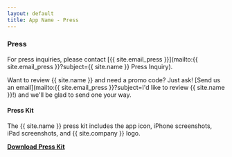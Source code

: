 ```yaml
---
layout: default
title: App Name - Press
---
```

### Press

For press inquiries, please contact [{{ site.email_press }}](mailto:{{ site.email_press }}?subject={{ site.name }} Press Inquiry).

Want to review {{ site.name }} and need a promo code? Just ask! [Send us an email](mailto:{{ site.email_press }}?subject=I'd like to review {{ site.name }}!) and we'll be glad to send one your way.

#### Press Kit

The {{ site.name }} press kit includes the app icon, iPhone screenshots, iPad screenshots, and {{ site.company }} logo.

**[Download Press Kit](https://s3.amazonaws.com/appname.com/press_kit.zip)**